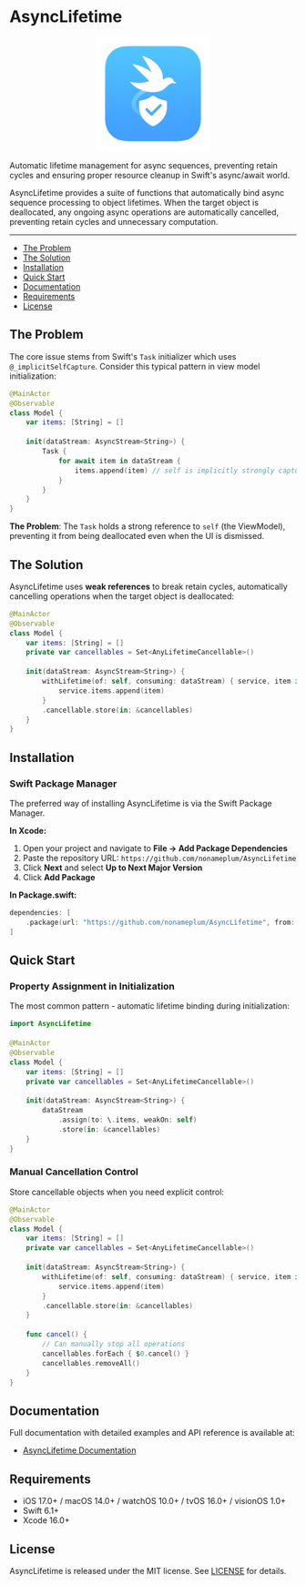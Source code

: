 # AsyncLifetime

<p align="center">
  <img src="resources/AsyncLifetime-logo.png" alt="AsyncLifetime Logo" width="200"/>
</p>

Automatic lifetime management for async sequences, preventing retain cycles and ensuring proper resource cleanup in Swift's async/await world.

AsyncLifetime provides a suite of functions that automatically bind async sequence processing to object lifetimes. When the target object is deallocated, any ongoing async operations are automatically cancelled, preventing retain cycles and unnecessary computation.

---

- [The Problem](#the-problem)
- [The Solution](#the-solution)  
- [Installation](#installation)
- [Quick Start](#quick-start)
- [Documentation](#documentation)
- [Requirements](#requirements)
- [License](#license)

## The Problem

The core issue stems from Swift's `Task` initializer which uses `@_implicitSelfCapture`. Consider this typical pattern in view model initialization:

```swift
@MainActor
@Observable
class Model {
    var items: [String] = []
    
    init(dataStream: AsyncStream<String>) {
        Task {
            for await item in dataStream {
                items.append(item) // self is implicitly strongly captured by Task
            }
        }
    }
}
```

**The Problem**: The `Task` holds a strong reference to `self` (the ViewModel), preventing it from being deallocated even when the UI is dismissed.

## The Solution

AsyncLifetime uses **weak references** to break retain cycles, automatically cancelling operations when the target object is deallocated:

```swift
@MainActor
@Observable
class Model {
    var items: [String] = []
    private var cancellables = Set<AnyLifetimeCancellable>()

    init(dataStream: AsyncStream<String>) {
        withLifetime(of: self, consuming: dataStream) { service, item in
            service.items.append(item)
        }
        .cancellable.store(in: &cancellables)
    }
}
```

## Installation

### Swift Package Manager

The preferred way of installing AsyncLifetime is via the Swift Package Manager.

**In Xcode:**
1. Open your project and navigate to **File → Add Package Dependencies**
2. Paste the repository URL: `https://github.com/nonameplum/AsyncLifetime`
3. Click **Next** and select **Up to Next Major Version**
4. Click **Add Package**

**In Package.swift:**
```swift
dependencies: [
    .package(url: "https://github.com/nonameplum/AsyncLifetime", from: "1.0.0")
]
```

## Quick Start

### Property Assignment in Initialization

The most common pattern - automatic lifetime binding during initialization:

```swift
import AsyncLifetime

@MainActor
@Observable
class Model {
    var items: [String] = []
    private var cancellables = Set<AnyLifetimeCancellable>()

    init(dataStream: AsyncStream<String>) {
        dataStream
            .assign(to: \.items, weakOn: self)
            .store(in: &cancellables)
    }
}
```

### Manual Cancellation Control

Store cancellable objects when you need explicit control:

```swift
@MainActor
@Observable
class Model {
    var items: [String] = []
    private var cancellables = Set<AnyLifetimeCancellable>()

    init(dataStream: AsyncStream<String>) {
        withLifetime(of: self, consuming: dataStream) { service, item in
            service.items.append(item)
        }
        .cancellable.store(in: &cancellables)
    }
    
    func cancel() {
        // Can manually stop all operations
        cancellables.forEach { $0.cancel() }
        cancellables.removeAll()
    }
}
```

## Documentation

Full documentation with detailed examples and API reference is available at:

- [AsyncLifetime Documentation](https://nonameplum.github.io/AsyncLifetime/main/documentation/asynclifetime/)

## Requirements

- iOS 17.0+ / macOS 14.0+ / watchOS 10.0+ / tvOS 16.0+ / visionOS 1.0+
- Swift 6.1+
- Xcode 16.0+

## License

AsyncLifetime is released under the MIT license. See [LICENSE](LICENSE) for details.
